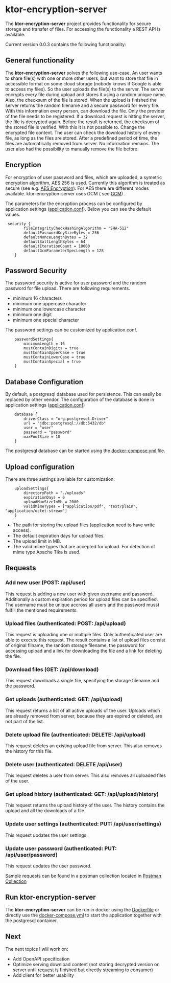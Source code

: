 # ktor-encryption-server

The **ktor-encryption-server** project provides functionality for secure storage and transfer of files. For accessing
the functionality a REST API is available.

Current version 0.0.3 contains the following functionality:

## General functionality

The **ktor-encryption-server** solves the following use-case. An user wants to share file(s) with one or more
other users, but want to store that file in accessible format on some cloud storage (nobody knows
if Google is able to access my files). So the user uploads the file(s) to the server. The server encrypts every
file during upload and stores it using a random unique name. Also, the checksum of the file is stored. When
the upload is finished the server returns the random filename and a secure password for every file. With
this information every person, can download the file. Only the provider of the file needs to be
registered. If a download request is hitting the server, the file is decrypted again. Before the result is returned,
the checksum of the stored file is verified. With this it is not possible to. Change the encrypted file content.
The user can check the download history of every file, as long as the files are stored. After a predefined period
of time, the files are automatically removed from server. No information remains. The user also had the possibility
to manually remove the file before.

## Encryption

For encryption of user password and files, which are uploaded, a symetric encryption algorithm, AES 256 is used.
Currently this algorithm
is treated as secure (see e.g. [AES Encryption]([https://www.clickssl.net/blog/256-bit-encryption)). For AES there are
different modes available. ktor-encryption-server
uses GCM (
see [GCM](https://csrc.nist.rip/groups/ST/toolkit/BCM/documents/proposedmodes/gcm/gcm-spec.pdf&ved=2ahUKEwjfgvOrnuX6AhVnwAIHHVoiB34QFnoECEsQAQ&usg=AOvVaw1_5XL9BOHPgCHR9qPGEI0I))
.

The parameters for the encryption process can be configured by application
settings ([application.conf](src/main/resources/application.conf)). Below
you can see the default values.

```
 security {
        fileIntegrityCheckHashingAlgorithm = "SHA-512"
        defaultPasswordKeySizeBytes = 256
        defaultNonceLengthBytes = 32
        defaultSaltLengthBytes = 64
        defaultIterationCount = 10000
        defaultGcmParameterSpecLength = 128
    }
 ```

## Password Security

The password security is active for user password and the random password for file upload.
There are following requirements.

- minimum 16 characters
- minimum one uppercase character
- minimum one lowercase character
- minimum one digit
- minimum one special character

The password settings can be customized by application.conf.

```
    passwordSettings{
        minimumLength = 16
        mustContainDigits = true
        mustContainUpperCase = true
        mustContainLowerCase = true
        mustContainSpecial = true
    }
```

## Database Configuration

By default, a postgresql database used for persistence. This can easily be replaced by other vendor. The configuration
of the database is
done in application settings ([application.conf](src/main/resources/application.conf))

```
    database {
        driverClass = "org.postgresql.Driver"
        url = "jdbc:postgresql://db:5432/db"
        user = "user"
        password = "password"
        maxPoolSize = 10
    }
```

The postgresql database can be started using the [docker-compose.yml](docker-compose.yml) file.

## Upload configuration

There are three settings available for customization:

```
    uploadSettings{
        directoryPath = "./uploads"
        expirationDays = 6
        uploadMaxSizeInMb = 2000
        validMimeTypes = ["application/pdf", "text/plain", "application/octet-stream"]
    }
```

- The path for storing the upload files (application need to have write access).
- The default expiration days fur upload files.
- The upload limit in MB.
- The valid mime types that are accepted for upload. For detection of mime type Apache Tika is used.

## Requests

### Add new user (POST: /api/user)

This request is adding a new user with given username and password. Additionally a custom expiration period for upload
files can be specified.
The username must be unique accross all users and the password musst fulfill the mentioned
requirements.

### Upload files (authenticated: POST: /api/upload)

This request is uploading one or multiple files. Only authenticated user are able to execute this request. The result
contains a list of upload files consist of original
filname, the random storage filename, the password for accessing upload and a link for downloading the file and a link
for deleting the file.

### Download files (GET: /api/download)

This request downloads a single file, specifying the storage filename and the password.

### Get uploads (authenticated: GET: /api/upload)

This request returns a list of all active uploads of the user. Uploads which are already removed from server, because
they are expired or deleted,
are not part of the list.

### Delete upload file (authenticated: DELETE: /api/upload)

This request deletes an existing upload file from server. This also removes the history for this file.

### Delete user (authenticated: DELETE /api/user)

This request deletes a user from server. This also removes all uploaded files of the user.

### Get upload history (authenticated: GET: /api/upload/history)

This request returns the upload history of the user. The history contains the upload and all the downloads of a file.

### Update user settings (authenticated: PUT: /api/user/settings)

This request updates the user settings.

### Update user password (authenticated: PUT: /api/user/password)

This request updates the user password.

Sample requests can be found in a postman collection located
in [Postman Collection](postman/KtorEncryptionServer.postman_collection.json)

## Run ktor-encryption-server

The **ktor-encryption-server** can be run in docker using the [Dockerfile](Dockerfile) or directly use the
[docker-compose.yml](docker-compose.yml) to start the application together with the postgresql container.

## Next

The next topics I will work on:

- Add OpenAPI specification
- Optimize serving download content (not storing decrypted version on server until request is finished but directly
  streaming to consumer)
- Add client for better usability